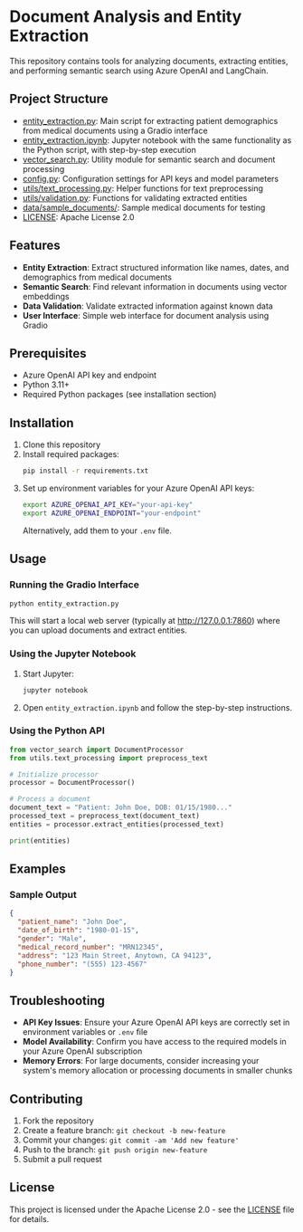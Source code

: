 # Document Analysis and Entity Extraction

This repository contains tools for analyzing documents, extracting entities, and performing semantic search using Azure OpenAI and LangChain.

## Project Structure

- [entity_extraction.py](entity_extraction.py): Main script for extracting patient demographics from medical documents using a Gradio interface
- [entity_extraction.ipynb](entity_extraction.ipynb): Jupyter notebook with the same functionality as the Python script, with step-by-step execution
- [vector_search.py](vector_search.py): Utility module for semantic search and document processing
- [config.py](config.py): Configuration settings for API keys and model parameters
- [utils/text_processing.py](utils/text_processing.py): Helper functions for text preprocessing
- [utils/validation.py](utils/validation.py): Functions for validating extracted entities
- [data/sample_documents/](data/sample_documents/): Sample medical documents for testing
- [LICENSE](LICENSE): Apache License 2.0

## Features

- **Entity Extraction**: Extract structured information like names, dates, and demographics from medical documents
- **Semantic Search**: Find relevant information in documents using vector embeddings
- **Data Validation**: Validate extracted information against known data
- **User Interface**: Simple web interface for document analysis using Gradio

## Prerequisites

- Azure OpenAI API key and endpoint
- Python 3.11+
- Required Python packages (see installation section)

## Installation

1. Clone this repository
2. Install required packages:
   ```bash
   pip install -r requirements.txt
   ```
3. Set up environment variables for your Azure OpenAI API keys:
   ```bash
   export AZURE_OPENAI_API_KEY="your-api-key"
   export AZURE_OPENAI_ENDPOINT="your-endpoint"
   ```
   Alternatively, add them to your `.env` file.

## Usage

### Running the Gradio Interface

```bash
python entity_extraction.py
```

This will start a local web server (typically at http://127.0.0.1:7860) where you can upload documents and extract entities.

### Using the Jupyter Notebook

1. Start Jupyter:
   ```bash
   jupyter notebook
   ```
2. Open `entity_extraction.ipynb` and follow the step-by-step instructions.

### Using the Python API

```python
from vector_search import DocumentProcessor
from utils.text_processing import preprocess_text

# Initialize processor
processor = DocumentProcessor()

# Process a document
document_text = "Patient: John Doe, DOB: 01/15/1980..."
processed_text = preprocess_text(document_text)
entities = processor.extract_entities(processed_text)

print(entities)
```

## Examples

### Sample Output

```json
{
  "patient_name": "John Doe",
  "date_of_birth": "1980-01-15",
  "gender": "Male",
  "medical_record_number": "MRN12345",
  "address": "123 Main Street, Anytown, CA 94123",
  "phone_number": "(555) 123-4567"
}
```

## Troubleshooting

- **API Key Issues**: Ensure your Azure OpenAI API keys are correctly set in environment variables or `.env` file
- **Model Availability**: Confirm you have access to the required models in your Azure OpenAI subscription
- **Memory Errors**: For large documents, consider increasing your system's memory allocation or processing documents in smaller chunks

## Contributing

1. Fork the repository
2. Create a feature branch: `git checkout -b new-feature`
3. Commit your changes: `git commit -am 'Add new feature'`
4. Push to the branch: `git push origin new-feature`
5. Submit a pull request

## License

This project is licensed under the Apache License 2.0 - see the [LICENSE](LICENSE) file for details.